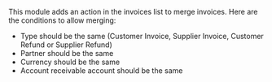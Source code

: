 This module adds an action in the invoices list to merge invoices. Here
are the conditions to allow merging:

- Type should be the same (Customer Invoice, Supplier Invoice, Customer
  Refund or Supplier Refund)
- Partner should be the same
- Currency should be the same
- Account receivable account should be the same
